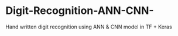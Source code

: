 # Digit-Recognition-ANN-CNN-
Hand written digit recognition using ANN &amp; CNN model in TF + Keras
